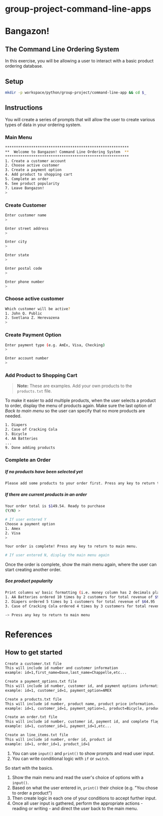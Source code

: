 # group-project-command-line-apps


# Bangazon!
## The Command Line Ordering System

In this exercise, you will be allowing a user to interact with a basic product ordering database.

## Setup

```bash
mkdir -p workspace/python/group-project/command-line-app && cd $_
```

## Instructions

You will create a series of prompts that will allow the user to create various types of data in your ordering system.

### Main Menu

```bash
*********************************************************
**  Welcome to Bangazon! Command Line Ordering System  **
*********************************************************
1. Create a customer account
2. Choose active customer
3. Create a payment option
4. Add product to shopping cart
5. Complete an order
6. See product popularity
7. Leave Bangazon!
>
```

### Create Customer

```bash
Enter customer name
>

Enter street address
>

Enter city
>

Enter state
>

Enter postal code
>

Enter phone number
>
```

### Choose active customer

```bash
Which customer will be active?
1. John Q. Public
2. Svetlana Z. Herevazena
>
```


### Create Payment Option

```bash
Enter payment type (e.g. AmEx, Visa, Checking)
>

Enter account number
>
```

### Add Product to Shopping Cart

> **Note:** These are examples. Add your own products to the `products.txt` file.

To make it easier to add multiple products, when the user selects a product to order, display the menu of products again. Make sure the last option of *Back to main menu* so the user can specify that no more products are needed.

```bash
1. Diapers
2. Case of Cracking Cola
3. Bicycle
4. AA Batteries
...
9. Done adding products
```

### Complete an Order

##### If no products have been selected yet

```bash
Please add some products to your order first. Press any key to return to main menu.
```

##### If there are current products in an order

```bash
Your order total is $149.54. Ready to purchase
(Y/N) >

# If user entered Y
Choose a payment option
1. Amex
2. Visa
>

Your order is complete! Press any key to return to main menu.

# If user entered N, display the main menu again
```

Once the order is complete, show the main menu again, where the user can start creating another order.

##### See product popularity

```bash
Print columns w/ basic formatting (i.e. money column has 2 decimals places)
1. AA Batteries ordered 10 times by 2 customers for total revenue of $99.90
2. Diapers ordered 5 times by 1 customers for total revenue of $64.95
3. Case of Cracking Cola ordered 4 times by 3 customers for total revenue of $27.96

-> Press any key to return to main menu
```

# References

## How to get started

```bash
Create a customer.txt file
This will include id number and customer information
example: id=1,first_name=Dave,last_name=Chappelle,etc...

Create a payment_options.txt file
This will include id number, customer id, and payment options information
example: id=1, customer_id=1, payment_option=AMEX

Create a products.txt file
This will include id number, product name, product price information.
example: id=1, customer_id=1, payment_option=1, product=Bicycle, product_price=300.50

Create an order.txt file
This will include id number, customer id, payment id, and complete flag
example: id=1, customer_id=1, payment_id=1,etc...

Create an line_items.txt file
This will include id number, order id, product id
example: id=1, order_id=1, product_id=1
```

1. You can use `input()` and `print()` to show prompts and read user input.
1. You can write conditional logic with `if` or `switch`.

So start with the basics.

1. Show the main menu and read the user's choice of options with a `input()`.
1. Based on what the user entered in, `print()` their choice (e.g. "You chose to order a product")
1. Then create logic in each one of your conditions to accept further input.
1. Once all user input is gathered, perform the appropriate actions - reading or writing - and direct the user back to the main menu.
